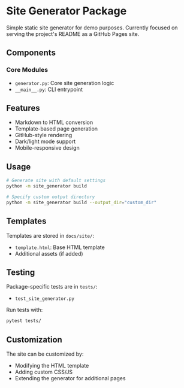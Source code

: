 # Site Generator Package

Simple static site generator for demo purposes. Currently focused on serving the project's README as a GitHub Pages site.

## Components

### Core Modules
- `generator.py`: Core site generation logic
- `__main__.py`: CLI entrypoint

## Features
- Markdown to HTML conversion
- Template-based page generation
- GitHub-style rendering
- Dark/light mode support
- Mobile-responsive design

## Usage

```bash
# Generate site with default settings
python -m site_generator build

# Specify custom output directory
python -m site_generator build --output_dir="custom_dir"
```

## Templates
Templates are stored in `docs/site/`:
- `template.html`: Base HTML template
- Additional assets (if added)

## Testing

Package-specific tests are in `tests/`:
- `test_site_generator.py`

Run tests with:
```bash
pytest tests/
```

## Customization
The site can be customized by:
- Modifying the HTML template
- Adding custom CSS/JS
- Extending the generator for additional pages
